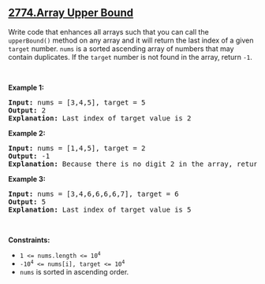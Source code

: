 ## [2774.Array Upper Bound](https://leetcode.com/problems/array-upper-bound/)
<p>Write code that enhances all arrays such that you can call the <code>upperBound()</code>&nbsp;method on any array and it will return the last index of a given <code>target</code> number.&nbsp;<code>nums</code>&nbsp;is a sorted ascending array of numbers that may contain duplicates. If the <code>target</code> number is not found in the array, return <code>-1</code>.</p>

<p>&nbsp;</p>
<p><strong class="example">Example 1:</strong></p>

<pre>
<strong>Input:</strong> nums = [3,4,5], target = 5
<strong>Output:</strong> 2
<strong>Explanation:</strong> Last index of target value is 2
</pre>

<p><strong class="example">Example 2:</strong></p>

<pre>
<strong>Input:</strong> nums = [1,4,5], target = 2
<strong>Output:</strong> -1
<strong>Explanation:</strong> Because there is no digit 2 in the array, return -1.</pre>

<p><strong class="example">Example 3:</strong></p>

<pre>
<strong>Input:</strong> nums = [3,4,6,6,6,6,7], target = 6
<strong>Output:</strong> 5
<strong>Explanation:</strong> Last index of target value is 5
</pre>

<p>&nbsp;</p>
<p><strong>Constraints:</strong></p>

<ul>
	<li><code>1 &lt;= nums.length &lt;= 10<sup>4</sup></code></li>
	<li><code><font face="monospace">-10<sup>4</sup>&nbsp;&lt;= nums[i], target &lt;= 10<sup>4</sup></font></code></li>
	<li><code>nums</code>&nbsp;is sorted in ascending order.</li>
</ul>
